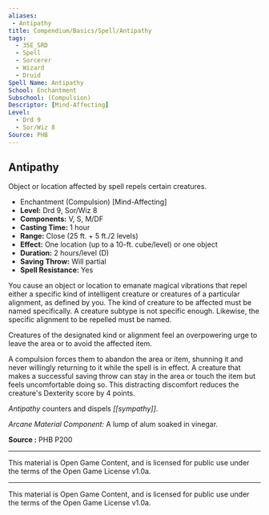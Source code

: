 ```yaml
---
aliases:
 - Antipathy
title: Compendium/Basics/Spell/Antipathy
tags: 
  - 35E_SRD
  - Spell
  - Sorcerer
  - Wizard
  - Druid
Spell Name: Antipathy
School: Enchantment
Subschool: (Compulsion)
Descriptor: [Mind-Affecting]
Level:
  - Drd 9
  - Sor/Wiz 8
Source: PHB
---
```


## Antipathy

Object or location affected by spell repels certain creatures.

*   Enchantment (Compulsion) [Mind-Affecting]
*   **Level:** Drd 9, Sor/Wiz 8
*   **Components:** V, S, M/DF
*   **Casting Time:** 1 hour
*   **Range:** Close (25 ft. + 5 ft./2 levels)
*   **Effect:** One location (up to a 10-ft. cube/level) or one object
*   **Duration:** 2 hours/level (D)
*   **Saving Throw:** Will partial
*   **Spell Resistance:** Yes

You cause an object or location to emanate magical vibrations that repel either a specific kind of intelligent creature or creatures of a particular alignment, as defined by you. The kind of creature to be affected must be named specifically. A creature subtype is not specific enough. Likewise, the specific alignment to be repelled must be named.

Creatures of the designated kind or alignment feel an overpowering urge to leave the area or to avoid the affected item.

A compulsion forces them to abandon the area or item, shunning it and never willingly returning to it while the spell is in effect. A creature that makes a successful saving throw can stay in the area or touch the item but feels uncomfortable doing so. This distracting discomfort reduces the creature's Dexterity score by 4 points.

*Antipathy* counters and dispels *[[sympathy]]*.

*Arcane Material Component:* A lump of alum soaked in vinegar.

**Source :** PHB P200

---

This material is Open Game Content, and is licensed for public use under  
the terms of the Open Game License v1.0a.

---

This material is Open Game Content, and is licensed for public use under the terms of the Open Game License v1.0a.
